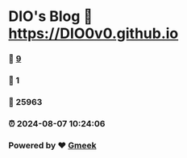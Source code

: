 # DIO's Blog :link: https://DIO0v0.github.io 
### :page_facing_up: [9](https://DIO0v0.github.io/tag.html) 
### :speech_balloon: 1 
### :hibiscus: 25963 
### :alarm_clock: 2024-08-07 10:24:06 
### Powered by :heart: [Gmeek](https://github.com/Meekdai/Gmeek)
